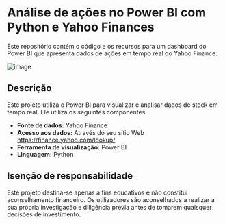 # Análise de ações no Power BI com Python e Yahoo Finances
Este repositório contém o código e os recursos para um dashboard do Power BI que apresenta dados de ações em tempo real do Yahoo Finance.

![image](https://github.com/user-attachments/assets/dfcce401-899e-45d4-b8a8-1c5696fad94b)


## Descrição

Este projeto utiliza o Power BI para visualizar e analisar dados de stock em tempo real. Ele utiliza os seguintes componentes:

   - **Fonte de dados:** Yahoo Finance
   - **Acesso aos dados:** Através do seu sítio Web https://finance.yahoo.com/lookup/
   - **Ferramenta de visualização:** Power BI
   - **Linguagem:** Python

## Isenção de responsabilidade
Este projeto destina-se apenas a fins educativos e não constitui aconselhamento financeiro. Os utilizadores são aconselhados a realizar a sua própria investigação e diligência prévia antes de tomarem quaisquer decisões de investimento.
